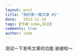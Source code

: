 ```yaml
---
layout: post
title: "我的第一篇文章 #1"
date:   2023-11-18
tags: [作者:some,杂谈]
comments: true
author: some
---
```


测试一下发布文章的功能
谢谢啦～
